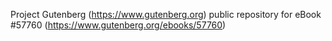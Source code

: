 Project Gutenberg (https://www.gutenberg.org) public repository for
eBook #57760 (https://www.gutenberg.org/ebooks/57760)

